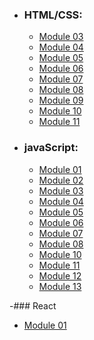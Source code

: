 - ### HTML/CSS: 
  - [Module 03](https://yaarchee.github.io/module-03/)
  - [Module 04](https://yaarchee.github.io/module-04/)
  - [Module 05](https://yaarchee.github.io/module-05/)
  - [Module 06](https://yaarchee.github.io/module-06/)
  - [Module 07](https://yaarchee.github.io/module-07/)
  - [Module 08](https://yaarchee.github.io/module-08/)
  - [Module 09](https://yaarchee.github.io/module-09/)
  - [Module 10](https://yaarchee.github.io/module-10/)
  - [Module 11](https://yaarchee.github.io/module-11/)
  
- ### javaScript: 
  - [Module 01](https://yaarchee.github.io/module-js-01/)
  - [Module 02](https://yaarchee.github.io/module-js-02/)
  - [Module 03](https://yaarchee.github.io/module-js-03/)
  - [Module 04](https://yaarchee.github.io/module-js-04/)
  - [Module 05](https://yaarchee.github.io/module-js-05/)
  - [Module 06](https://yaarchee.github.io/module-js-06/)
  - [Module 07](https://yaarchee.github.io/module-js-07/)
  - [Module 08](https://yaarchee.github.io/module-js-08/)
  - [Module 10](https://yaarchee.github.io/module-js-10/)
  - [Module 11](https://yaarchee.github.io/module-js-11/)
  - [Module 12](https://yaarchee.github.io/module-js-12/)
  - [Module 13](https://yaarchee.github.io/module-js-13/)
  
-### React  
 - [Module 01](https://yaarchee.github.io/module-react-01/)
 


